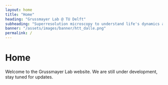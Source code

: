 ```yaml
---
layout: home
title: "Home"
heading: "Grussmayer Lab @ TU Delft"
subheading: "Superresolution microscopy to understand life's dynamics at the molecular scale"
banner: "/assets/images/banner/htt_dalle.png"
permalink: / 
---
```


# Home 
Welcome to the Grussmayer Lab website. 
We are still under development, stay tuned for updates. 
